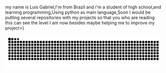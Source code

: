 <h1></Hello World></h1>
<div>
<img scr="https://github-readme-stats.vercel.app/api?username=Lulusidev&show_icons=true&theme=dracula&include_all_commits=true&count_private=true"/>
<img scr="https://github-readme-stats.vercel.app/api/top-langs/?username=Lulusidev&layout=compact&langs_count=7&theme=dracula"/>
</div>
<br>
my name is Luis Gabriel,I'm from Brazil and i'm a student of high school,and learning programming,Using python as main language,Soon I would be putting several repositories with my projects so that you who are reading this can see the level I am now besides maybe helping me to improve my project=)

![Snake animation](https://github.com/Lulusidev/Lulusidev/blob/output/github-contribution-grid-snake.svg)


